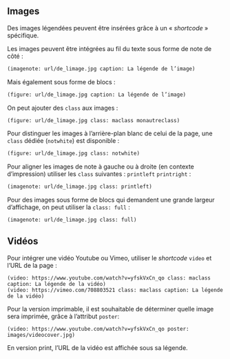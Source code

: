 

## Images

Des images légendées peuvent être insérées grâce à un « _shortcode_ » spécifique.

Les images peuvent être intégrées au fil du texte sous forme de note de côté :
```md
(imagenote: url/de_limage.jpg caption: La légende de l’image)
```

Mais également sous forme de blocs :

```md
(figure: url/de_limage.jpg caption: La légende de l’image)
```

On peut ajouter des `class` aux images :

```md
(figure: url/de_limage.jpg class: maclass monautreclass)
```

Pour distinguer les images à l’arrière-plan blanc de celui de la page, une `class` dédiée (`notwhite`) est disponible :

```md
(figure: url/de_limage.jpg class: notwhite)
```

Pour aligner les images de note à gauche ou à droite (en contexte d’impression) utiliser les `class` suivantes : `printleft` `printright` :

```md
(imagenote: url/de_limage.jpg class: printleft)
```

Pour des images sous forme de blocs qui demandent une grande largeur d’affichage, on peut utiliser la `class: full` :

```md
(imagenote: url/de_limage.jpg class: full)
```

## Vidéos

Pour intégrer une vidéo Youtube ou Vimeo, utiliser le _shortcode_ `video` et l’URL de la page :
```
(video: https://www.youtube.com/watch?v=yfskVxCn_qo class: maclass caption: La légende de la vidéo)
(video: https://vimeo.com/708803521 class: maclass caption: La légende de la vidéo)
```

Pour la version imprimable, il est souhaitable de déterminer quelle image sera imprimée, grâce à l’attribut `poster`:
```
(video: https://www.youtube.com/watch?v=yfskVxCn_qo poster: images/videocover.jpg)
```

En version print, l’URL de la vidéo est affichée sous sa légende.
